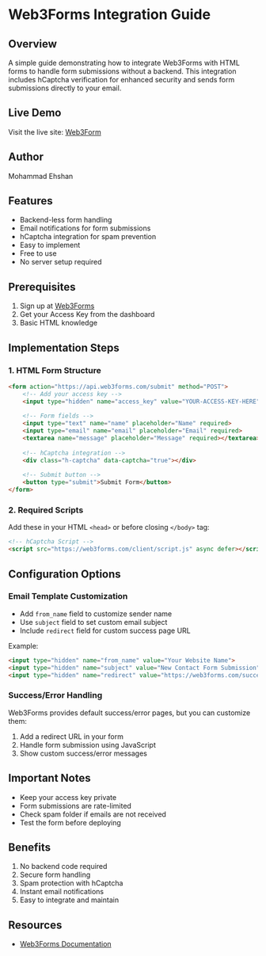 # Web3Forms Integration Guide

## Overview
A simple guide demonstrating how to integrate Web3Forms with HTML forms to handle form submissions without a backend. This integration includes hCaptcha verification for enhanced security and sends form submissions directly to your email.

## Live Demo
Visit the live site: [Web3Form](https://web3form-ehshan.netlify.app/)

## Author
Mohammad Ehshan

## Features
- Backend-less form handling
- Email notifications for form submissions
- hCaptcha integration for spam prevention
- Easy to implement
- Free to use
- No server setup required

## Prerequisites
1. Sign up at [Web3Forms](https://web3forms.com/)
2. Get your Access Key from the dashboard
3. Basic HTML knowledge

## Implementation Steps

### 1. HTML Form Structure
```html
<form action="https://api.web3forms.com/submit" method="POST">
    <!-- Add your access key -->
    <input type="hidden" name="access_key" value="YOUR-ACCESS-KEY-HERE">
    
    <!-- Form fields -->
    <input type="text" name="name" placeholder="Name" required>
    <input type="email" name="email" placeholder="Email" required>
    <textarea name="message" placeholder="Message" required></textarea>
    
    <!-- hCaptcha integration -->
    <div class="h-captcha" data-captcha="true"></div>
    
    <!-- Submit button -->
    <button type="submit">Submit Form</button>
</form>
```

### 2. Required Scripts
Add these in your HTML `<head>` or before closing `</body>` tag:
```html
<!-- hCaptcha Script -->
<script src="https://web3forms.com/client/script.js" async defer></script>
```

## Configuration Options

### Email Template Customization
- Add `from_name` field to customize sender name
- Use `subject` field to set custom email subject
- Include `redirect` field for custom success page URL

Example:
```html
<input type="hidden" name="from_name" value="Your Website Name">
<input type="hidden" name="subject" value="New Contact Form Submission">
<input type="hidden" name="redirect" value="https://web3forms.com/success">
```

### Success/Error Handling
Web3Forms provides default success/error pages, but you can customize them:
1. Add a redirect URL in your form
2. Handle form submission using JavaScript
3. Show custom success/error messages

## Important Notes
- Keep your access key private
- Form submissions are rate-limited
- Check spam folder if emails are not received
- Test the form before deploying

## Benefits
1. No backend code required
2. Secure form handling
3. Spam protection with hCaptcha
4. Instant email notifications
5. Easy to integrate and maintain

## Resources
- [Web3Forms Documentation](https://docs.web3forms.com/)
